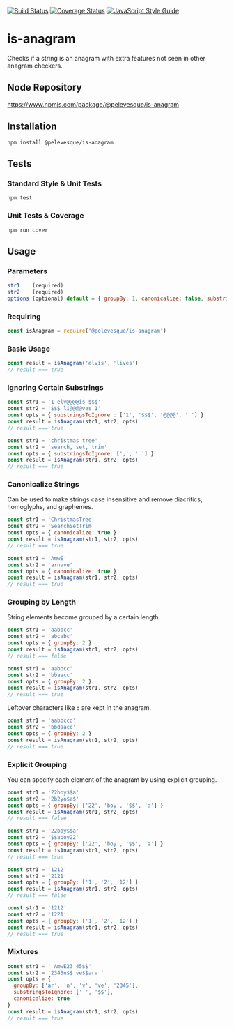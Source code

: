 [![Build Status](https://travis-ci.org/pelevesque/is-anagram.svg?branch=master)](https://travis-ci.org/pelevesque/is-anagram)
[![Coverage Status](https://coveralls.io/repos/github/pelevesque/is-anagram/badge.svg?branch=master)](https://coveralls.io/github/pelevesque/is-anagram?branch=master)
[![JavaScript Style Guide](https://img.shields.io/badge/code_style-standard-brightgreen.svg)](https://standardjs.com)

# is-anagram

Checks if a string is an anagram with extra features not seen in other anagram checkers.

## Node Repository

https://www.npmjs.com/package/@pelevesque/is-anagram

## Installation

`npm install @pelevesque/is-anagram`

## Tests

### Standard Style & Unit Tests

`npm test`

### Unit Tests & Coverage

`npm run cover`

## Usage

### Parameters

```js
str1    (required)
str2    (required)
options (optional) default = { groupBy: 1, canonicalize: false, substringsToIgnore: [] }
```

### Requiring

```js
const isAnagram = require('@pelevesque/is-anagram')
```

### Basic Usage

```js
const result = isAnagram('elvis', 'lives')
// result === true
```

### Ignoring Certain Substrings

```js
const str1 = '1 elv@@@@is $$$'
const str2 = '$$$ li@@@@ves 1'
const opts = { substringsToIgnore : ['1', '$$$', '@@@@', ' '] }
const result = isAnagram(str1, str2, opts)
// result === true
```

```js
const str1 = 'christmas tree'
const str2 = 'search, set, trim'
const opts = { substringsToIgnore: [',', ' '] }
const result = isAnagram(str1, str2, opts)
// result === true
```

### Canonicalize Strings

Can be used to make strings case insensitive and remove diacritics, homoglyphs, and graphemes.

```js
const str1 = 'ChristmasTree'
const str2 = 'SearchSetTrim'
const opts = { canonicalize: true }
const result = isAnagram(str1, str2, opts)
// result === true
```

```js
const str1 = 'AmwÉ'
const str2 = 'arnvve'
const opts = { canonicalize: true }
const result = isAnagram(str1, str2, opts)
// result === true
```

### Grouping by Length

String elements become grouped by a certain length.

```js
const str1 = 'aabbcc'
const str2 = 'abcabc'
const opts = { groupBy: 2 }
const result = isAnagram(str1, str2, opts)
// result === false
```

```js
const str1 = 'aabbcc'
const str2 = 'bbaacc'
const opts = { groupBy: 2 }
const result = isAnagram(str1, str2, opts)
// result === true
```

Leftover characters like `d` are kept in the anagram.

```js
const str1 = 'aabbccd'
const str2 = 'bbdaacc'
const opts = { groupBy: 2 }
const result = isAnagram(str1, str2, opts)
// result === true
```

### Explicit Grouping

You can specify each element of the anagram by using explicit grouping.

```js
const str1 = '22boy$$a'
const str2 = '2b2yo$a$'
const opts = { groupBy: ['22', 'boy', '$$', 'a'] }
const result = isAnagram(str1, str2, opts)
// result === false
```

```js
const str1 = '22boy$$a'
const str2 = '$$aboy22'
const opts = { groupBy: ['22', 'boy', '$$', 'a'] }
const result = isAnagram(str1, str2, opts)
// result === true
```

```js
const str1 = '1212'
const str2 = '2121'
const opts = { groupBy: ['1', '2', '12'] }
const result = isAnagram(str1, str2, opts)
// result === false
```

```js
const str1 = '1212'
const str2 = '1221'
const opts = { groupBy: ['1', '2', '12'] }
const result = isAnagram(str1, str2, opts)
// result === true
```

### Mixtures

```js
const str1 = ' AmwÉ23 45$$'
const str2 = '2345n$$ ve$$arv '
const opts = {
  groupBy: ['ar', 'n', 'v', 've', '2345'],
  substringsToIgnore: [' ', '$$'],
  canonicalize: true
}
const result = isAnagram(str1, str2, opts)
// result === true
```
